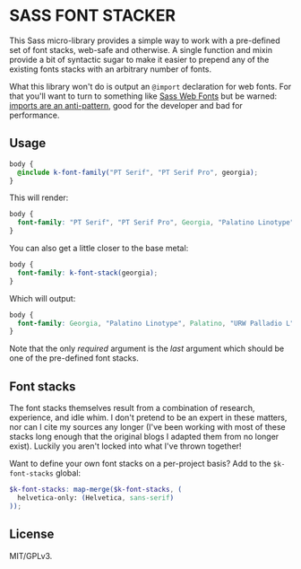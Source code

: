 # SASS FONT STACKER

This Sass micro-library provides a simple way to work with a pre-defined set of font stacks, web-safe and otherwise. A single function and mixin provide a bit of syntactic sugar to make it easier to prepend any of the existing fonts stacks with an arbitrary number of fonts.

What this library won't do is output an `@import` declaration for web fonts. For that you'll want to turn to something like [Sass Web Fonts](https://github.com/penman/Sass-Web-Fonts) but be warned: [imports are an anti-pattern](http://www.stevesouders.com/blog/2009/04/09/dont-use-import/), good for the developer and bad for performance.



## Usage

```scss
body {
  @include k-font-family("PT Serif", "PT Serif Pro", georgia);
}
```

This will render:

```css
body {
  font-family: "PT Serif", "PT Serif Pro", Georgia, "Palatino Linotype", Palatino, "URW Palladio L", "Book Antiqua", "Times New Roman", serif;
}
```

You can also get a little closer to the base metal:

```scss
body {
  font-family: k-font-stack(georgia);
}
```

Which will output:

```css
body {
  font-family: Georgia, "Palatino Linotype", Palatino, "URW Palladio L", "Book Antiqua", "Times New Roman", serif;
}
```

Note that the only *required* argument is the *last* argument which should be one of the pre-defined font stacks.



## Font stacks

The font stacks themselves result from a combination of research, experience, and idle whim. I don't pretend to be an expert in these matters, nor can I cite my sources any longer (I've been working with most of these stacks long enough that the original blogs I adapted them from no longer exist). Luckily you aren't locked into what I've thrown together!

Want to define your own font stacks on a per-project basis? Add to the `$k-font-stacks` global:

```scss
$k-font-stacks: map-merge($k-font-stacks, (
  helvetica-only: (Helvetica, sans-serif)
));
```



## License

MIT/GPLv3.
